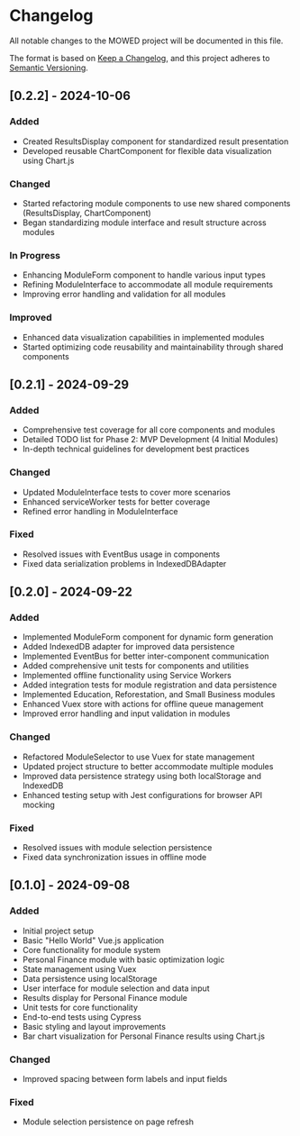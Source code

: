 # Changelog

All notable changes to the MOWED project will be documented in this file.

The format is based on [Keep a Changelog](https://keepachangelog.com/en/1.0.0/),
and this project adheres to [Semantic Versioning](https://semver.org/spec/v2.0.0.html).

## [0.2.2] - 2024-10-06

### Added
- Created ResultsDisplay component for standardized result presentation
- Developed reusable ChartComponent for flexible data visualization using Chart.js

### Changed
- Started refactoring module components to use new shared components (ResultsDisplay, ChartComponent)
- Began standardizing module interface and result structure across modules

### In Progress
- Enhancing ModuleForm component to handle various input types
- Refining ModuleInterface to accommodate all module requirements
- Improving error handling and validation for all modules

### Improved
- Enhanced data visualization capabilities in implemented modules
- Started optimizing code reusability and maintainability through shared components

## [0.2.1] - 2024-09-29

### Added
- Comprehensive test coverage for all core components and modules
- Detailed TODO list for Phase 2: MVP Development (4 Initial Modules)
- In-depth technical guidelines for development best practices

### Changed
- Updated ModuleInterface tests to cover more scenarios
- Enhanced serviceWorker tests for better coverage
- Refined error handling in ModuleInterface

### Fixed
- Resolved issues with EventBus usage in components
- Fixed data serialization problems in IndexedDBAdapter

## [0.2.0] - 2024-09-22

### Added
- Implemented ModuleForm component for dynamic form generation
- Added IndexedDB adapter for improved data persistence
- Implemented EventBus for better inter-component communication
- Added comprehensive unit tests for components and utilities
- Implemented offline functionality using Service Workers
- Added integration tests for module registration and data persistence
- Implemented Education, Reforestation, and Small Business modules
- Enhanced Vuex store with actions for offline queue management
- Improved error handling and input validation in modules

### Changed
- Refactored ModuleSelector to use Vuex for state management
- Updated project structure to better accommodate multiple modules
- Improved data persistence strategy using both localStorage and IndexedDB
- Enhanced testing setup with Jest configurations for browser API mocking

### Fixed
- Resolved issues with module selection persistence
- Fixed data synchronization issues in offline mode

## [0.1.0] - 2024-09-08

### Added
- Initial project setup
- Basic "Hello World" Vue.js application
- Core functionality for module system
- Personal Finance module with basic optimization logic
- State management using Vuex
- Data persistence using localStorage
- User interface for module selection and data input
- Results display for Personal Finance module
- Unit tests for core functionality
- End-to-end tests using Cypress
- Basic styling and layout improvements
- Bar chart visualization for Personal Finance results using Chart.js

### Changed
- Improved spacing between form labels and input fields

### Fixed
- Module selection persistence on page refresh
